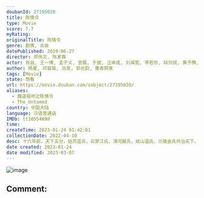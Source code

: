 ```yaml
---
doubanId: 27195020
title: 陈情令
type: Movie
score: 7.7
myRating: 
originalTitle: 陈情令
genre: 剧情, 古装
datePublished: 2019-06-27
director: 郑伟文, 陈家霖
actor: 肖战, 王一博, 孟子义, 宣璐, 于斌, 汪卓成, 刘海宽, 李若彤, 陆剑民, 黄子腾, 修庆, 胡小庭, 李玉峰, 朱赞锦, 王皓轩, 纪李, 王翌舟, 宋继扬, 李泊文, 曹煜辰, 漆培鑫, 郑繁星, 郭丞, 贺鹏, 卢蒽洁, 王艺霏, 陈卓璇, 曹峻祥, 张净桐, 冯茗惊, 姚书豪, 冯聪, 刘庭羽, 汪融, 孙晟轩, 贾舒夷, 刘道民, 冯麒诺, 杜帅杰, 牛志强, 蔡迎春, 尹建祥, 刘胤君, 姜奕廷, 林宸锐, 苏雅馨, 叶轩彤, 陈俊凯, 沈毅峯, 黄振宸, 林辰唏, 苏秋逸, 江嘉维, 朴长城, 张野, 徐晓文, 金璐莹, 刘潇杉, 樊华伟, 苏月, 于子宽, 张彬, 张琳然, 李橹进, 沈鑫, 焦长顺, 刘凤民, 孙亮, 黄英, 路知行, 沈晓海, 乔诗语, 邱秋, 刘思岑, 张闻天, 汤水雨, 钱文青, 大昕, 贺文潇, 史泽鲲, 计彬, 杨默
author: 杨夏, 邓窅瑜, 马竞, 郭光韵, 墨香铜臭
tags: [Movie]
state: 想看
url: https://movie.douban.com/subject/27195020/
aliases:
  - 魔道祖师之陈情令
  - The_Untamed
country: 中国大陆
language: 汉语普通话
IMDb: tt10554898
time: 
createTime: 2023-01-24 01:42:01
collectionDate: 2022-04-10
desc: 十六年前，天下五分，姑苏蓝氏，云梦江氏，清河聂氏，岐山温氏，兰陵金氏共治天下。温氏一家独大，其余四家均受其苦。众家青年中，江氏故人之子魏无羡性格开朗，和以雅正闻名的姑苏蓝氏弟子蓝忘机相识并引为知己。一...
date created: 2023-01-24
date modified: 2023-03-07
---
```


![image](p2563766934.jpg)

Comment:
---
